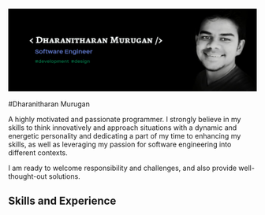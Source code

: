 ![](https://github.com/dharanithedev/dharanithedev/blob/main/banner-final.png?raw=true)

#Dharanitharan Murugan

A highly motivated and passionate programmer. I strongly believe in my skills to think innovatively and approach situations with a dynamic and energetic personality and dedicating a part of my time to enhancing my skills, as well as leveraging my passion for software engineering into different contexts.

I am ready to welcome responsibility and challenges, and also provide well-thought-out solutions.

## Skills and Experience







